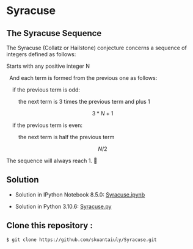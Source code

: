 # Syracuse
## The Syracuse Sequence

The Syracuse (Collatz or Hailstone) conjecture concerns a sequence of integers defined as follows:

Starts with any positive integer N 

&nbsp;&nbsp;And each term is formed from the previous one as follows:
        
&nbsp;&nbsp;&nbsp;&nbsp;if the previous term is odd:

&nbsp;&nbsp;&nbsp;&nbsp;&nbsp;&nbsp;&nbsp;&nbsp;the next term is 3 times the previous term and plus 1 

$$
                3*N + 1
$$

&nbsp;&nbsp;&nbsp;&nbsp;if the previous term is even:

&nbsp;&nbsp;&nbsp;&nbsp;&nbsp;&nbsp;&nbsp;&nbsp;the next term is half the previous term

$$ 
                N / 2
$$
    
The sequence will always reach 1. 🏁

## Solution

+ Solution in IPython Notebook 8.5.0:
[Syracuse.ipynb](https://github.com/skuantaiuly/Syracuse/blob/main/Syracuse.ipynb)

+ Solution in Python 3.10.6:
[Syracuse.py](https://github.com/skuantaiuly/Syracuse/blob/main/Syracuse.py)

## Clone this repository :

```
$ git clone https://github.com/skuantaiuly/Syracuse.git
```


